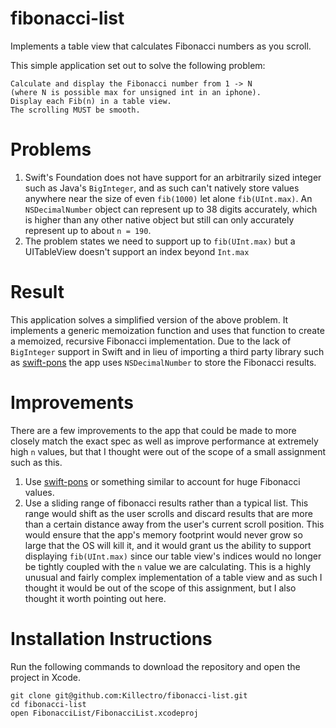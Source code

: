 # fibonacci-list
Implements a table view that calculates Fibonacci numbers as you scroll.

This simple application set out to solve the following problem:
```
Calculate and display the Fibonacci number from 1 -> N 
(where N is possible max for unsigned int in an iphone).
Display each Fib(n) in a table view. 
The scrolling MUST be smooth.
```

# Problems
1. Swift's Foundation does not have support for an arbitrarily sized integer such as Java's `BigInteger`, and as such can't natively store values anywhere near the size of even `fib(1000)` let alone `fib(UInt.max)`. An `NSDecimalNumber` object can represent up to 38 digits accurately, which is higher than any other native object but still can only accurately represent up to about `n = 190`.
2. The problem states we need to support up to `fib(UInt.max)` but a UITableView doesn't support an index beyond `Int.max`

# Result
This application solves a simplified version of the above problem. It implements a generic memoization function and uses that function to create a memoized, recursive Fibonacci implementation. Due to the lack of `BigInteger` support in Swift and in lieu of importing a third party library such as [swift-pons](https://github.com/dankogai/swift-pons) the app uses `NSDecimalNumber` to store the Fibonacci results.

# Improvements
 There are a few improvements to the app that could be made to more closely match the exact spec as well as improve performance at extremely high `n` values, but that I thought were out of the scope of a small assignment such as this.
 1. Use [swift-pons](https://github.com/dankogai/swift-pons) or something similar to account for huge Fibonacci values.
 2. Use a sliding range of fibonacci results rather than a typical list. This range would shift as the user scrolls and discard results that are more than a certain distance away from the user's current scroll position. This would ensure that the app's memory footprint would never grow so large that the OS will kill it, and it would grant us the ability to support displaying `fib(UInt.max)` since our table view's indices would no longer be tightly coupled with the `n` value we are calculating. This is a highly unusual and fairly complex implementation of a table view and as such I thought it would be out of the scope of this assignment, but I also thought it worth pointing out here.

# Installation Instructions
Run the following commands to download the repository and open the project in Xcode.
```
git clone git@github.com:Killectro/fibonacci-list.git
cd fibonacci-list
open FibonacciList/FibonacciList.xcodeproj
```
